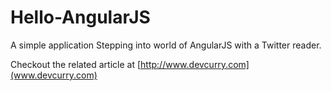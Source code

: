 Hello-AngularJS
===============

A simple application Stepping into world of AngularJS with a Twitter reader.

Checkout the related article at [http://www.devcurry.com](www.devcurry.com)

